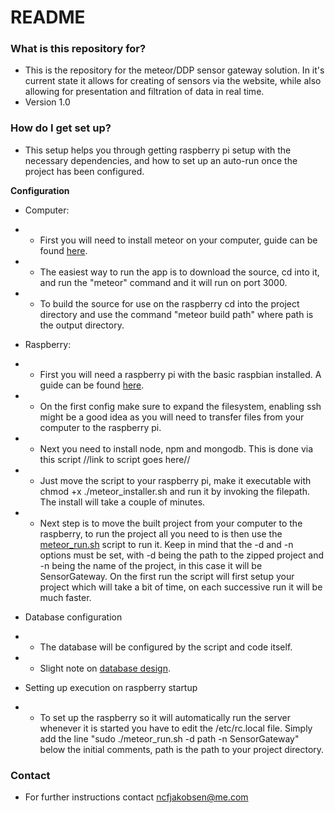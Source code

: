 # README #

### What is this repository for? ###

* This is the repository for the meteor/DDP sensor gateway solution. In it's current state it allows for creating of sensors via the website, while also allowing for presentation and filtration of data in real time. 
* Version 1.0

### How do I get set up? ###

* This setup helps you through getting raspberry pi setup with the necessary dependencies, and how to set up an auto-run once the project has been configured.

**Configuration**

* Computer:
* * First you will need to install meteor on your computer, guide can be found [here](https://www.meteor.com/install).
* * The easiest way to run the app is to download the source, cd into it, and run the "meteor" command and it will run on port 3000.
* * To build the source for use on the raspberry cd into the project directory and use the command "meteor build path" where path is the output directory. 

* Raspberry:
* * First  you will need a raspberry pi with the basic raspbian installed. A guide can be found [here](https://www.raspberrypi.org/documentation/installation/installing-images/).
* * On the first config make sure to expand the filesystem, enabling ssh might be a good idea as you will need to transfer files from your computer to the raspberry pi.
* * Next you need to install node, npm and mongodb. This is done via this script //link to script goes here//
* * Just move the script to your raspberry pi, make it executable with chmod +x ./meteor_installer.sh and run it by invoking the filepath. The install will take a couple of minutes.
* * Next step is to move the built project from your computer to the raspberry, to run the project all you need to is then use the [meteor_run.sh](/source/scripts/meteor_run.sh) script to run it. Keep in mind that the -d and -n options must be set, with -d being the path to the zipped project and -n being the name of the project, in this case it will be SensorGateway. On the first run the script will first setup your project which will take a bit of time, on each successive run it will be much faster.

* Database configuration
* * The database will be configured by the script and code itself. 
* * Slight note on [database design](http://design).

* Setting up execution on raspberry startup
* * To set up the raspberry so it will automatically run the server whenever it is started you have to edit the /etc/rc.local file. Simply add the line "sudo ./meteor_run.sh -d path -n SensorGateway" below the initial comments, path is the path to your project directory. 


### Contact ###

* For further instructions contact ncfjakobsen@me.com